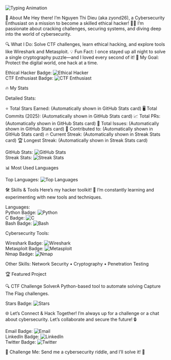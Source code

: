   ![Typing Animation](https://readme-typing-svg.herokuapp.com?font=Fira+Code&size=30&color=fff¢er=true&vCenter=true&width=500&lines=Helloo,i+am+Nguyen+Thi+Dieu)


🌟 About Me
Hey there! I’m Nguyen Thi Dieu (aka zyond26), a Cybersecurity Enthusiast on a mission to become a skilled ethical hacker! 🕵️‍♀️ I’m passionate about cracking challenges, securing systems, and diving deep into the world of cybersecurity.

🔍 What I Do: Solve CTF challenges, learn ethical hacking, and explore tools like Wireshark and Metasploit.
💡 Fun Fact: I once stayed up all night to solve a single cryptography puzzle—and I loved every second of it!
🚀 My Goal: Protect the digital world, one hack at a time.


Ethical Hacker Badge: ![Ethical Hacker](https://img.shields.io/badge/Hacker-Ethical-FF5555?style=for-the-badge&logo=shield)  
CTF Enthusiast Badge: ![CTF Enthusiast](https://img.shields.io/badge/CTF-Enthusiast-55FF55?style=for-the-badge&logo=flag)


🔥 My Stats


Detailed Stats:

⭐ Total Stars Earned: (Automatically shown in GitHub Stats card)
🖥️ Total Commits (2025): (Automatically shown in GitHub Stats card)
📈 Total PRs: (Automatically shown in GitHub Stats card)
🐞 Total Issues: (Automatically shown in GitHub Stats card)
🤝 Contributed to: (Automatically shown in GitHub Stats card)
🔥 Current Streak: (Automatically shown in Streak Stats card)
🏆 Longest Streak: (Automatically shown in Streak Stats card)


GitHub Stats: ![GitHub Stats](https://github-readme-stats.vercel.app/api?username=zyond26&show_icons=true&theme=radical&hide_border=true&bg_color=1a1b27&title_color=FF5555&icon_color=55FF55)  
Streak Stats: ![Streak Stats](https://github-readme-streak-stats.herokuapp.com/?user=zyond26&theme=radical&hide_border=true&background=1a1b27&stroke=FF5555&ring=55FF55&fire=FF5555&currStreakNum=55FF55&sideNums=55FF55&currStreakLabel=FF5555&sideLabels=55FF55&dates=AAAAAA)


📊 Most Used Languages

Top Languages: ![Top Languages](https://github-readme-stats.vercel.app/api/top-langs/?username=zyond26&layout=compact&theme=radical&hide_border=true&bg_color=1a1b27&title_color=FF5555&icon_color=55FF55)


🛠️ Skills & Tools
Here’s my hacker toolkit! 🧰 I’m constantly learning and experimenting with new tools and techniques.

Languages:  
Python Badge: ![Python](https://img.shields.io/badge/Python-3776AB?style=flat-square&logo=python&logoColor=white)  
C Badge: ![C](https://img.shields.io/badge/C-00599C?style=flat-square&logo=c&logoColor=white)  
Bash Badge: ![Bash](https://img.shields.io/badge/Bash-4EAA25?style=flat-square&logo=gnu-bash&logoColor=white)


Cybersecurity Tools:  


Wireshark Badge: ![Wireshark](https://img.shields.io/badge/Wireshark-1679A7?style=flat-square&logo=wireshark&logoColor=white)  
Metasploit Badge: ![Metasploit](https://img.shields.io/badge/Metasploit-FF0000?style=flat-square&logo=metasploit&logoColor=white)  
Nmap Badge: ![Nmap](https://img.shields.io/badge/Nmap-00C7B7?style=flat-square&logo=nmap&logoColor=white)


Other Skills: Network Security • Cryptography • Penetration Testing



🏆 Featured Project

🔍 CTF Challenge SolverA Python-based tool to automate solving Capture The Flag challenges.  

Stars Badge: ![Stars](https://img.shields.io/github/stars/zyond26/ctf-solver?style=social)




🌐 Let’s Connect & Hack Together!
I’m always up for a challenge or a chat about cybersecurity. Let’s collaborate and secure the future! 🔒

  


Email Badge: ![Email](https://img.shields.io/badge/Email-D14836?style=for-the-badge&logo=gmail&logoColor=white)  
LinkedIn Badge: ![LinkedIn](https://img.shields.io/badge/LinkedIn-0077B5?style=for-the-badge&logo=linkedin&logoColor=white)  
Twitter Badge: ![Twitter](https://img.shields.io/badge/Twitter-1DA1F2?style=for-the-badge&logo=twitter&logoColor=white)

💬 Challenge Me: Send me a cybersecurity riddle, and I’ll solve it! 🧩

